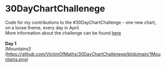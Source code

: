 # 30DayChartChallenege
Code for my contributions to the #30DayChartChallenge - one new chart, on a loose theme, every day in April. <br>More information about the challenge can be found [here](https://github.com/Z3tt/30DayChartChallenge_Collection2021)
<br><br>
**Day 1**<br>
[Mountains]!(https://github.com/VictimOfMaths/30DayChartChallenege/blob/main/1Mountains.png)
